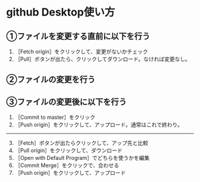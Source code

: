 # github Desktop使い方

## ①ファイルを変更する直前に以下を行う

1. ［Fetch origin］をクリックして、変更がないかチェック
2. ［Pull］ボタンが出たら、クリックしてダウンロード。なければ変更なし。

## ②ファイルの変更を行う

## ③ファイルの変更後に以下を行う

1. ［Commit to master］をクリック
2. ［Push origin］をクリックして、アップロード。通常はこれで終わり。

---

3. ［Fetch］ボタンが出たらクリックして、アップ先と比較
4. ［Pull origin］をクリックして、ダウンロード
5. ［Open with Default Program］でどちらを使うかを編集
6. ［Commit Merge］をクリックで、合わせる
7. ［Push origin］をクリックして、アップロード

